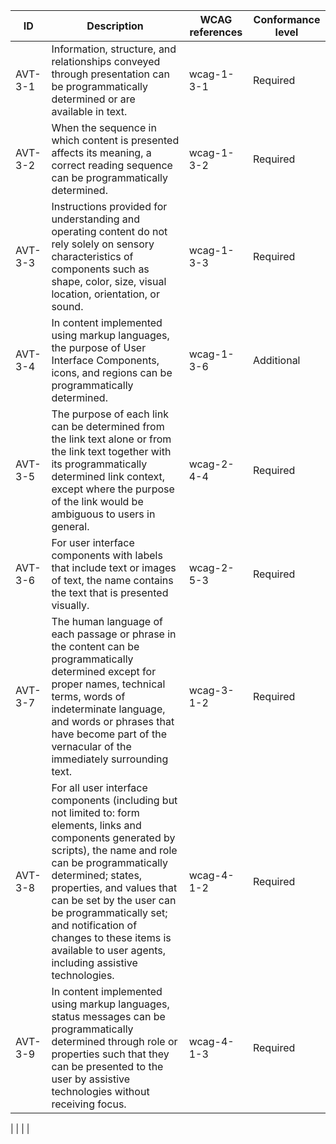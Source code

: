 | ID | Description | WCAG references | Conformance level |
|----|-----|---|---|
| AVT-3-1 | Information, structure, and relationships conveyed through presentation can be programmatically determined or are available in text. | wcag-1-3-1 | Required |
| AVT-3-2 | When the sequence in which content is presented affects its meaning, a correct reading sequence can be programmatically determined. | wcag-1-3-2 | Required |
| AVT-3-3 | Instructions provided for understanding and operating content do not rely solely on sensory characteristics of components such as shape, color, size, visual location, orientation, or sound. | wcag-1-3-3 | Required |
| AVT-3-4 | In content implemented using markup languages, the purpose of User Interface Components, icons, and regions can be programmatically determined.	 | wcag-1-3-6 | Additional |
| AVT-3-5 | The purpose of each link can be determined from the link text alone or from the link text together with its programmatically determined link context, except where the purpose of the link would be ambiguous to users in general. | wcag-2-4-4 | Required |
| AVT-3-6 | For user interface components with labels that include text or images of text, the name contains the text that is presented visually. | wcag-2-5-3 | Required |
| AVT-3-7 | The human language of each passage or phrase in the content can be programmatically determined except for proper names, technical terms, words of indeterminate language, and words or phrases that have become part of the vernacular of the immediately surrounding text.	 | wcag-3-1-2 | Required |
| AVT-3-8 | For all user interface components (including but not limited to: form elements, links and components generated by scripts), the name and role can be programmatically determined; states, properties, and values that can be set by the user can be programmatically set; and notification of changes to these items is available to user agents, including assistive technologies. | wcag-4-1-2 | Required |
| AVT-3-9 | In content implemented using markup languages, status messages can be programmatically determined through role or properties such that they can be presented to the user by assistive technologies without receiving focus.	 | wcag-4-1-3 | Required |


| <!--ID--> | <!--Description--> | <!--WCAG references--> |